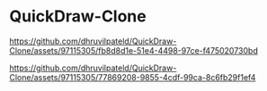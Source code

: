 # QuickDraw-Clone



https://github.com/dhruvilpateld/QuickDraw-Clone/assets/97115305/fb8d8d1e-51e4-4498-97ce-f475020730bd



https://github.com/dhruvilpateld/QuickDraw-Clone/assets/97115305/77869208-9855-4cdf-99ca-8c6fb29f1ef4

